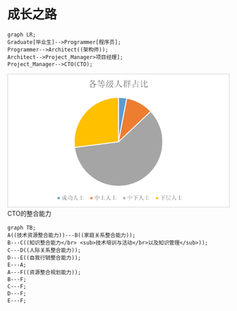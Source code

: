 # 成长之路
```mermaid
graph LR;
Graduate[毕业生]-->Programmer[程序员];
Programmer-->Architect((架构师));
Architect-->Project_Manager>项目经理];
Project_Manager-->CTO(CTO);
```
![占比](_v_images/占比_1535357442_31262.png)
</br>CTO的整合能力
```mermaid
graph TB;
A((技术资源整合能力))---B((家庭关系整合能力));
B---C((知识整合能力</br> <sub>技术培训与活动</br>以及知识管理</sub>));
C---D((人际关系整合能力));
D---E((自我行销整合能力));
E---A;
A---F((资源整合规划能力));
B---F;
C---F;
D---F;
E---F;

```